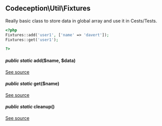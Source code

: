 
## Codeception\Util\Fixtures



Really basic class to store data in global array and use it in Cests/Tests.

```php
<?php
Fixtures::add('user1', ['name' => 'davert']);
Fixtures::get('user1');

?>
```

#### *public static* add($name, $data) 
[See source](https://github.com/Codeception/Codeception/blob/master/src/Codeception/Util/Fixtures.php#L21)
#### *public static* get($name) 
[See source](https://github.com/Codeception/Codeception/blob/master/src/Codeception/Util/Fixtures.php#L26)
#### *public static* cleanup() 
[See source](https://github.com/Codeception/Codeception/blob/master/src/Codeception/Util/Fixtures.php#L35)

